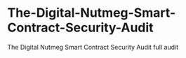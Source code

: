 # The-Digital-Nutmeg-Smart-Contract-Security-Audit
The Digital Nutmeg Smart Contract Security Audit full audit

